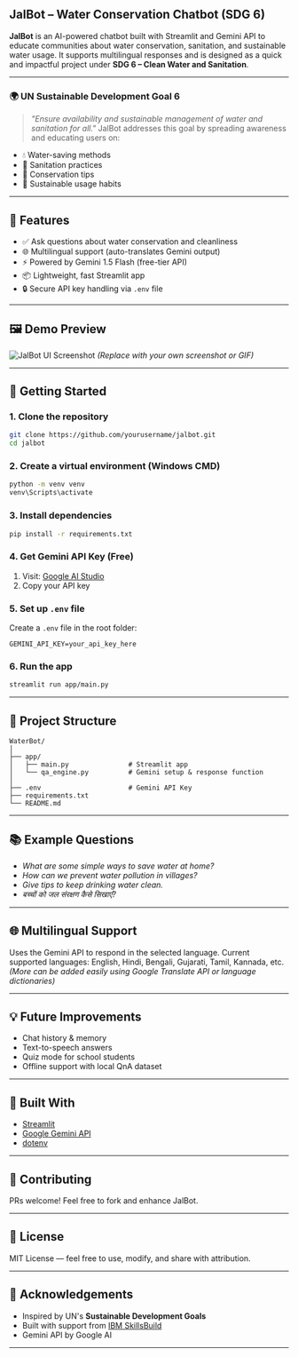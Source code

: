 ## JalBot – Water Conservation Chatbot (SDG 6)

**JalBot** is an AI-powered chatbot built with Streamlit and Gemini API to educate communities about water conservation, sanitation, and sustainable water usage. It supports multilingual responses and is designed as a quick and impactful project under **SDG 6 – Clean Water and Sanitation**.

---

### 🌍 UN Sustainable Development Goal 6

> *"Ensure availability and sustainable management of water and sanitation for all."*
> JalBot addresses this goal by spreading awareness and educating users on:

* 💧 Water-saving methods
* 🚿 Sanitation practices
* 🧠 Conservation tips
* 🌱 Sustainable usage habits

---

## 🔧 Features

* ✅ Ask questions about water conservation and cleanliness
* 🌐 Multilingual support (auto-translates Gemini output)
* ⚡ Powered by Gemini 1.5 Flash (free-tier API)
* 📦 Lightweight, fast Streamlit app
* 🔒 Secure API key handling via `.env` file

---

## 🖼️ Demo Preview

![JalBot UI Screenshot](https://via.placeholder.com/800x400?text=JalBot+Demo+Screenshot)
*(Replace with your own screenshot or GIF)*

---

## 🚀 Getting Started

### 1. Clone the repository

```bash
git clone https://github.com/yourusername/jalbot.git
cd jalbot
```

### 2. Create a virtual environment (Windows CMD)

```bash
python -m venv venv
venv\Scripts\activate
```

### 3. Install dependencies

```bash
pip install -r requirements.txt
```

### 4. Get Gemini API Key (Free)

1. Visit: [Google AI Studio](https://makersuite.google.com/app/apikey)
2. Copy your API key

### 5. Set up `.env` file

Create a `.env` file in the root folder:

```env
GEMINI_API_KEY=your_api_key_here
```

### 6. Run the app

```bash
streamlit run app/main.py
```

---

## 📁 Project Structure

```
WaterBot/
│
├── app/
│   ├── main.py               # Streamlit app
│   └── qa_engine.py          # Gemini setup & response function
│
├── .env                      # Gemini API Key
├── requirements.txt
└── README.md
```

---

## 📚 Example Questions

* *What are some simple ways to save water at home?*
* *How can we prevent water pollution in villages?*
* *Give tips to keep drinking water clean.*
* *बच्चों को जल संरक्षण कैसे सिखाएं?*

---

## 🌐 Multilingual Support

Uses the Gemini API to respond in the selected language.
Current supported languages: English, Hindi, Bengali, Gujarati, Tamil, Kannada, etc.
*(More can be added easily using Google Translate API or language dictionaries)*

---

## 💡 Future Improvements

* Chat history & memory
* Text-to-speech answers
* Quiz mode for school students
* Offline support with local QnA dataset

---

## 🧠 Built With

* [Streamlit](https://streamlit.io/)
* [Google Gemini API](https://ai.google.dev/)
* [dotenv](https://pypi.org/project/python-dotenv/)

---

## 🤝 Contributing

PRs welcome! Feel free to fork and enhance JalBot.

---

## 📜 License

MIT License — feel free to use, modify, and share with attribution.

---

## 🙌 Acknowledgements

* Inspired by UN's **Sustainable Development Goals**
* Built with support from [IBM SkillsBuild](https://skillsbuild.org/)
* Gemini API by Google AI

---
